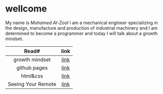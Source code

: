 #                                 wellcome 
                                         
                                         
My name is _Mohamed Al-Zool_
I am a mechanical engineer specializing in the design, manufacture and production of industrial machinery and I am determined to become a programmer and today I will talk about a growth mindset.







|                                   Read#                     |               link                     |
| :---------------------------------------------------------: | :-----------------------------------------------------------: |
|                           growth mindset                    | [link](https://mohammad-alzool.github.io/reading-notes/growth-mindset)  |
|                github pages                                 | [link](https://mohammad-alzool.github.io/reading-notes/github-pages)  |
|                html&css                                     | [link](https://mohammad-alzool.github.io/reading-notes/html-css)  |
|                Seeing Your Remote                           | [link](https://mohammad-alzool.github.io/reading-notes/remote)  |

